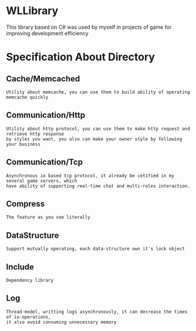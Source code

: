 # WLLibrary
This library based on C# was used by myself in projects of game for improving development efficiency

# Specification About Directory
## Cache/Memcached
	Utility about memcache, you can use them to build ability of operating memcache quickly

## Communication/Http
	Utility about http protocol, you can use them to make http request and retrieve http response
	by styles you want, you also can make your owner style by following your business

## Communication/Tcp
	Asynchronous io based tcp protocol, it already be cetified in my several game servers, which 
	have ability of supporting real-time chat and multi-roles interaction.

## Compress
	The feature as you see literally

## DataStructure
	Support mutually operating, each data-structure own it's lock object

## Include
	Dependency library

## Log
	Thread-model, writting logs asynchronously, it can decrease the times of io-operations, 
	it also avoid consuming unnecessary memory

